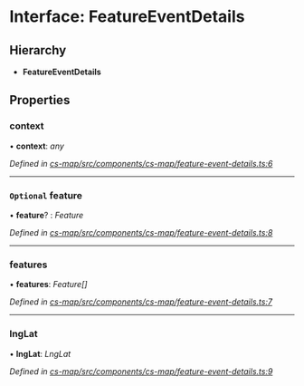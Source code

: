 # Interface: FeatureEventDetails

## Hierarchy

* **FeatureEventDetails**

## Properties

###  context

• **context**: *any*

*Defined in [cs-map/src/components/cs-map/feature-event-details.ts:6](https://github.com/RichardHovenkamp/csnext/blob/eefa977/packages/cs-map/src/components/cs-map/feature-event-details.ts#L6)*

___

### `Optional` feature

• **feature**? : *Feature*

*Defined in [cs-map/src/components/cs-map/feature-event-details.ts:8](https://github.com/RichardHovenkamp/csnext/blob/eefa977/packages/cs-map/src/components/cs-map/feature-event-details.ts#L8)*

___

###  features

• **features**: *Feature[]*

*Defined in [cs-map/src/components/cs-map/feature-event-details.ts:7](https://github.com/RichardHovenkamp/csnext/blob/eefa977/packages/cs-map/src/components/cs-map/feature-event-details.ts#L7)*

___

###  lngLat

• **lngLat**: *LngLat*

*Defined in [cs-map/src/components/cs-map/feature-event-details.ts:9](https://github.com/RichardHovenkamp/csnext/blob/eefa977/packages/cs-map/src/components/cs-map/feature-event-details.ts#L9)*
